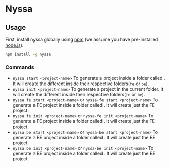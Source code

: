 # Nyssa

## Usage

First, install nyssa globally using [npm](https://www.npmjs.com/) (we assume you have pre-installed [node.js](https://nodejs.org/)).

```bash
npm install -g nyssa
```

### Commands

- `nyssa start <project-name>`
  To generate a project inside a folder called <project-name>. It will create the different inside their respective folders(`fe` or `be`).
- `nyssa init <project-name>`
  To generate a project in the current folder. It will create the different inside their respective folders(`fe` or `be`).
- `nyssa fe start <project-name>` or `nyssa-fe start <project-name>`
  To generate a FE project inside a folder called <project-name>. It will create just the FE project.
- `nyssa fe init <project-name>` or `nyssa-fe init <project-name>`
  To generate a FE project inside a folder called <project-name>. It will create just the FE project.
- `nyssa be start <project-name>` or `nyssa-be start <project-name>`
  To generate a BE project inside a folder called <project-name>. It will create just the BE project.
- `nyssa be init <project-name>` or `nyssa-be init <project-name>`
  To generate a BE project inside a folder called <project-name>. It will create just the BE project.